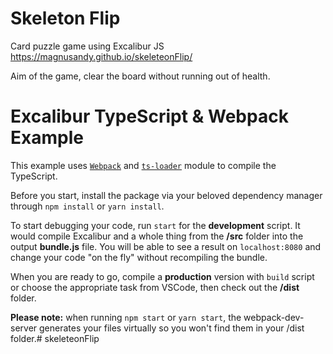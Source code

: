 # Skeleton Flip
Card puzzle game using Excalibur JS
https://magnusandy.github.io/skeleteonFlip/

Aim of the game, clear the board without running out of health.

# Excalibur TypeScript & Webpack Example
This example uses [`Webpack`](https://webpack.github.io/) and [`ts-loader`](https://github.com/TypeStrong/ts-loader) module to compile the TypeScript.

Before you start, install the package via your beloved dependency manager through ```npm install``` or ```yarn install```.

To start debugging your code, run ```start``` for the **development** script. It would compile Excalibur and a whole thing from the **/src** folder into the output **bundle.js** file. You will be able to see a result on ```localhost:8080``` and change your code "on the fly" without recompiling the bundle.

When you are ready to go, compile a **production** version with ```build``` script or choose the appropriate task from VSCode, then check out the **/dist** folder.

**Please note:** when running `npm start` or `yarn start`, the webpack-dev-server generates your files virtually so you won't find them in your /dist folder.# skeleteonFlip

